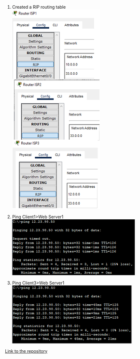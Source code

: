 1. Created a RIP routing table  <br /> 
![rip](rip.png)

2. Ping Client1>Web Server1  <br /> 
![ping](pingc1s1.png)

3. Ping Client3>Web Server1  <br /> 
![ping](pingc3s1.png)

[Link to the repository](https://github.com/veronika2312/DevOps_online_Kharkiv_2022Q1Q2/tree/main/m3)
